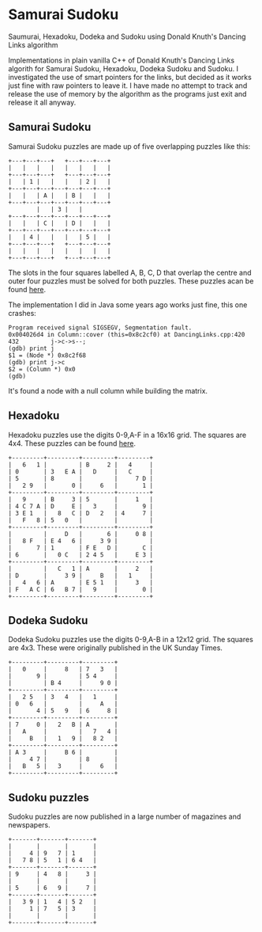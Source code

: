 # Samurai Sudoku
Saumurai, Hexadoku, Dodeka and Sudoku using Donald Knuth's Dancing
Links algorithm

Implementations in plain vanilla C++ of Donald Knuth's Dancing Links
algorith for Samurai Sudoku, Hexadoku, Dodeka Sudoku and Sudoku. I
investigated the use of smart pointers for the links, but decided as
it works just fine with raw pointers to leave it. I have made no
attempt to track and release the use of memory by the algorithm as the
programs just exit and release it all anyway.

## Samurai Sudoku
Samurai Sudoku puzzles are made up of five overlapping puzzles
like this:

	+---+---+---+   +---+---+---+
	|   |   |   |   |   |   |   |
	+---+---+---+   +---+---+---+
	|   | 1 |   |   |   | 2 |   |
	+---+---+---+---+---+---+---+
	|   |   | A |   | B |   |   |
	+---+---+---+---+---+---+---+
			|   | 3 |   |
	+---+---+---+---+---+---+---+
	|   |   | C |   | D |   |   |
	+---+---+---+---+---+---+---+
	|   | 4 |   |   |   | 5 |   |
	+---+---+---+   +---+---+---+
	|   |   |   |   |   |   |   |
	+---+---+---+   +---+---+---+

The slots in the four squares labelled A, B, C, D that overlap the
centre and outer four puzzles must be solved for both puzzles. These
puzzles acan be found [here](http://samurai-sudoku.com).

The implementation I did in Java some years ago works just fine,
this one crashes:

	Program received signal SIGSEGV, Segmentation fault.
	0x004026d4 in Column::cover (this=0x8c2cf0) at DancingLinks.cpp:420
	432		    j->c->s--;
	(gdb) print j
	$1 = (Node *) 0x8c2f68
	(gdb) print j->c
	$2 = (Column *) 0x0
	(gdb) 

It's found a node with a null column while building the matrix.

## Hexadoku
Hexadoku puzzles use the digits 0-9,A-F in a 16x16 grid. The squares
are 4x4. These puzzles can be found [here](http://www.hexadoku.de).

	+---------+---------+---------+---------+
	|   6   1 |         | B     2 |   4     |
	| 0       | 3   E A |   D     |   C     |
	| 5       | 8       |         |     7 D |
	|   2 9   |       0 |     6   |       1 |
	+---------+---------+---------+---------+
	|   9     | B     3 | 5       |     1   |
	| 4 C 7 A | D     E |   3     |       9 |
	| 3 E 1   |   8   C | D   2   | 4     7 |
	|   F   8 | 5   0   |         |         |
	+---------+---------+---------+---------+
	|         |     D   |       6 |     0 8 |
	|   8 F   | E 4   6 |     3 9 |         |
	|       7 | 1       | F E   D |       C |
	| 6       |   0 C   | 2 4 5   |     E 3 |
	+---------+---------+---------+---------+
	|         |   C   1 | A       |     2   |
	| D       |     3 9 |     B   |   1     |
	|   4   6 | A       | E 5 1   |     3   |
	| F   A C | 6   B 7 |   9     |       0 |
	+---------+---------+---------+---------+

## Dodeka Sudoku
Dodeka Sudoku puzzles use the digits 0-9,A-B in a 12x12 grid. The squares
are 4x3. These were originally published in the UK Sunday Times.

	+---------+---------+---------+
	|   0     |     8   | 7   3   |
	|       9 |         | 5 4     |
	|         | B 4     |     9 0 |
	+---------+---------+---------+
	|   2 5   | 3   4   |   1     |
	| 0   6   |         |     A   |
	|       4 | 5   9   | 6     8 |
	+---------+---------+---------+
	| 7     0 |   2   B | A       |
	|   A     |         |   7   4 |
	|     B   |   1   9 |   8 2   |
	+---------+---------+---------+
	| A 3     |     B 6 |         |
	|     4 7 |         | 8       |
	|   B   5 |   3     |     6   |
	+---------+---------+---------+

## Sudoku puzzles
Sudoku puzzles are now published in a large number of magazines and
newspapers.

	+-------+-------+-------+
	|       |       |       |
	|     4 | 9   7 | 1     |
	|   7 8 | 5   1 | 6 4   |
	+-------+-------+-------+
	| 9     | 4   8 |     3 |
	|       |       |       |
	| 5     | 6   9 |     7 |
	+-------+-------+-------+
	|   3 9 | 1   4 | 5 2   |
	|     1 | 7   5 | 3     |
	|       |       |       |
	+-------+-------+-------+
